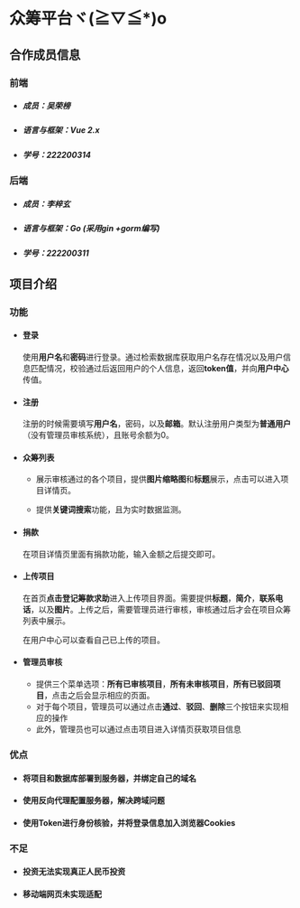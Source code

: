 # 众筹平台ヾ(≧▽≦*)o

## 合作成员信息

### 前端

- ##### 成员：吴荣榜

- ##### 语言与框架：Vue 2.x

- ##### 学号：222200314

### 后端

- ##### 成员：李梓玄

- ##### 语言与框架：Go (采用gin +gorm编写)

- ##### 学号：222200311

## 项目介绍

### 功能

- #### 登录

  使用**用户名**和**密码**进行登录。通过检索数据库获取用户名存在情况以及用户信息匹配情况，校验通过后返回用户的个人信息，返回**token值**，并向**用户中心**传值。

- #### 注册

  注册的时候需要填写**用户名**，密码，以及**邮箱**。默认注册用户类型为**普通用户**（没有管理员审核系统），且账号余额为0。

- #### 众筹列表

  - 展示审核通过的各个项目，提供**图片缩略图**和**标题**展示，点击可以进入项目详情页。

  - 提供**关键词搜索**功能，且为实时数据监测。

- #### 捐款

  在项目详情页里面有捐款功能，输入金额之后提交即可。

- #### 上传项目

  在首页**点击登记筹款求助**进入上传项目界面。需要提供**标题**，**简介**，**联系电话**，以及**图片**。上传之后，需要管理员进行审核，审核通过后才会在项目众筹列表中展示。

  在用户中心可以查看自己已上传的项目。

- #### 管理员审核

  - 提供三个菜单选项：**所有已审核项目**，**所有未审核项目**，**所有已驳回项目**，点击之后会显示相应的页面。
  - 对于每个项目，管理员可以通过点击**通过**、**驳回**、**删除**三个按钮来实现相应的操作
  - 此外，管理员也可以通过点击项目进入详情页获取项目信息

### 优点

- #### 将项目和数据库部署到服务器，并绑定自己的域名

- #### 使用反向代理配置服务器，解决跨域问题

- #### 使用Token进行身份核验，并将登录信息加入浏览器Cookies

### 不足

- #### 投资无法实现真正人民币投资

- #### 移动端网页未实现适配








